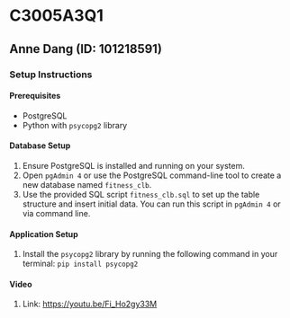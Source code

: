 # C3005A3Q1

## Anne Dang (ID: 101218591)

### Setup Instructions

#### Prerequisites
- PostgreSQL
- Python with `psycopg2` library 

#### Database Setup
1. Ensure PostgreSQL is installed and running on your system.
2. Open `pgAdmin 4` or use the PostgreSQL command-line tool to create a new database named `fitness_clb`.
3. Use the provided SQL script `fitness_clb.sql` to set up the table structure and insert initial data. You can run this script in `pgAdmin 4` or via command line.

#### Application Setup
1. Install the `psycopg2` library by running the following command in your terminal: `pip install psycopg2`

#### Video
1. Link: https://youtu.be/Fi_Ho2gy33M

